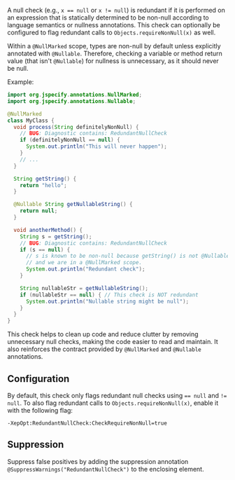 A null check (e.g., `x == null` or `x != null`) is redundant if it is performed
on an expression that is statically determined to be non-null according to
language semantics or nullness annotations. This check can optionally be
configured to flag redundant calls to `Objects.requireNonNull(x)` as well.

Within a `@NullMarked` scope, types are non-null by default unless explicitly
annotated with `@Nullable`. Therefore, checking a variable or method return
value (that isn't `@Nullable`) for nullness is unnecessary, as it should never
be null.

Example:

```java
import org.jspecify.annotations.NullMarked;
import org.jspecify.annotations.Nullable;

@NullMarked
class MyClass {
  void process(String definitelyNonNull) {
    // BUG: Diagnostic contains: RedundantNullCheck
    if (definitelyNonNull == null) {
      System.out.println("This will never happen");
    }
    // ...
  }

  String getString() {
    return "hello";
  }

  @Nullable String getNullableString() {
    return null;
  }

  void anotherMethod() {
    String s = getString();
    // BUG: Diagnostic contains: RedundantNullCheck
    if (s == null) {
      // s is known to be non-null because getString() is not @Nullable
      // and we are in a @NullMarked scope.
      System.out.println("Redundant check");
    }

    String nullableStr = getNullableString();
    if (nullableStr == null) { // This check is NOT redundant
      System.out.println("Nullable string might be null");
    }
  }
}
```

This check helps to clean up code and reduce clutter by removing unnecessary
null checks, making the code easier to read and maintain. It also reinforces the
contract provided by `@NullMarked` and `@Nullable` annotations.

## Configuration

By default, this check only flags redundant null checks using `== null` and `!=
null`. To also flag redundant calls to `Objects.requireNonNull(x)`, enable it
with the following flag:

```
-XepOpt:RedundantNullCheck:CheckRequireNonNull=true
```

## Suppression

Suppress false positives by adding the suppression annotation
`@SuppressWarnings("RedundantNullCheck")` to the enclosing element.

